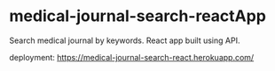 # medical-journal-search-reactApp
Search medical journal by keywords. React app built using API.

deployment:
https://medical-journal-search-react.herokuapp.com/
